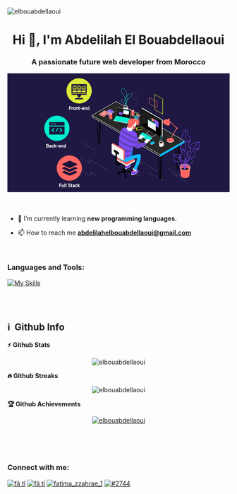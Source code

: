 ### 
<p align="left"> <img src="https://komarev.com/ghpvc/?username=elbouabdellaoui&label=Profile%20views&color=0e75b6&style=flat" alt="elbouabdellaoui" /> </p>
<h1 align="center">Hi 👋, I'm Abdelilah El Bouabdellaoui</h1>
<h3 align="center">A passionate future web developer from Morocco</h3>
<div align="center"> <img alt="coding" width="700" src="https://github.com/elbouabdellaoui/elbouabdellaoui/blob/main/full-stack-development.gif"></div>
<br/><br/>

- 🔭 I’m currently learning **new programming languages.**

- 📫 How to reach me **abdelilahelbouabdellaoui@gmail.com**

<br/>
<h3 align="left">Languages and Tools:</h3>

[![My Skills](https://skillicons.dev/icons?i=js,html,css,c,cpp,dotnet,cs,php,py,django,react,mysql,postgres,bootstrap,nodejs,mongodb,git,github,ps,wordpress)](https://skillicons.dev)
<!-- ![About Me](https://github.com/Cyvid7-Darus10/Cyvid7-Darus10/blob/master/intro.gif) -->
<br/>
<br/>
<h2>ℹ️ &nbsp;Github Info</h2>

  <summary><b>⚡ Github Stats</b></summary>
<p align="center"><img height="180em" src="https://github-readme-stats.vercel.app/api?username=elbouabdellaoui&hide_border=true&count_private=true&show_icons=true&theme=radical" alt="elbouabdellaoui" align = "center"/>


 <summary><b>🔥 Github Streaks</b></summary>
<p align="center"><img src="https://github-readme-streak-stats.herokuapp.com/?user=elbouabdellaoui&theme=black-ice&hide_border=true&stroke=0000&background=0D1117&ring=e05397&fire=e05397&currStreakLabel=e05397" alt="elbouabdellaoui" /></p>

 <summary><b>🏆 Github Achievements</b></summary>
<p align="center"> <a href="https://github.com/elbouabdellaoui"><img src="https://github-profile-trophy.vercel.app/?username=elbouabdellaoui&margin-w=5&theme=radical" alt="elbouabdellaoui" /></a> </p>

<br>
<br/>
<br/>
<h3 align="left">Connect with me:</h3>
<p align="left">
<a href="https://www.linkedin.com/in/abdelilahelbouabdellaoui" target="blank"><img align="center" src="https://user-images.githubusercontent.com/125560911/220155350-c8d9f21e-7238-4892-9cb0-2afd4bf08fca.png" alt="fâ tî" height="30" width="40" /></a>
<a href="https://www.facebook.com/abdou.elbouabdellaoui" target="blank"><img align="center" src="https://raw.githubusercontent.com/rahuldkjain/github-profile-readme-generator/master/src/images/icons/Social/facebook.svg" alt="fâ tî" height="30" width="40" /></a>
<a href="https://instagram.com/abdelilah_el_bouabdellaoui" target="blank"><img align="center" src="https://raw.githubusercontent.com/rahuldkjain/github-profile-readme-generator/master/src/images/icons/Social/instagram.svg" alt="fatima_zzahrae_1" height="30" width="40" /></a>
<a href="https://discord.gg/#4718" target="blank"><img align="center" src="https://raw.githubusercontent.com/rahuldkjain/github-profile-readme-generator/master/src/images/icons/Social/discord.svg" alt="#2744" height="30" width="40" /></a>
</p>


<!--
**elbouabdellaoui/elbouabdellaoui** is a ✨ _special_ ✨ repository because its `README.md` (this file) appears on your GitHub profile.

Here are some ideas to get you started:

- 🔭 I’m currently working on ...
- 🌱 I’m currently learning ...
- 👯 I’m looking to collaborate on ...
- 🤔 I’m looking for help with ...
- 💬 Ask me about ...
- 📫 How to reach me: ...
- 😄 Pronouns: ...
- ⚡ Fun fact: ...
-->
